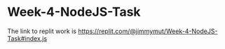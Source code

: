 # Week-4-NodeJS-Task
The link to replit work is
https://replit.com/@jimmymut/Week-4-NodeJS-Task#index.js

